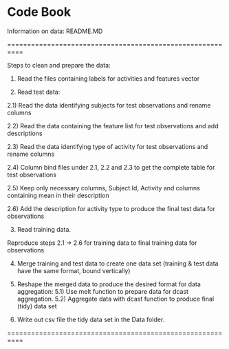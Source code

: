 
Code Book
==========================================================

Information on data: README.MD
	
==========================================================

Steps to clean and prepare the data:

1) Read the files containing labels for activities and features  vector

2) Read test data:

2.1) Read the data identifying subjects for test observations and rename columns

2.2) Read the data containing the feature list for test observations and add descriptions

2.3) Read the data identifying type of activity for test observations and rename columns

2.4) Column bind files under 2.1, 2.2 and 2.3 to get the complete table for test observations

2.5) Keep only necessary columns, Subject.Id, Activity and columns containing mean in their description

2.6) Add the description for activity type to produce the final test data for observations

3) Read training data.

Reproduce steps 2.1 -> 2.6 for training data to final training data for observations 

4) Merge training and test data to create one data set (training & test data have the same format, bound vertically)

5) Reshape the merged data to produce the desired format for data aggregation:
5.1) Use melt function to prepare data for dcast aggregation.
5.2) Aggregate data with dcast function to produce final (tidy) data set

6) Write out csv file the tidy data set in the Data folder.

==========================================================